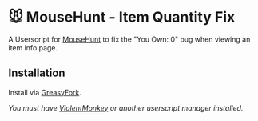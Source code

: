 # 🐭️ MouseHunt - Item Quantity Fix

A Userscript for [MouseHunt](https://mousehuntgame.com) to fix the "You Own: 0" bug when viewing an item info page.

## Installation

Install via [GreasyFork](https://greasyfork.org/en/scripts/445926-mousehunt-item-quantity-fix).

*You must have [ViolentMonkey](https://violentmonkey.github.io/) or another userscript manager installed.*
